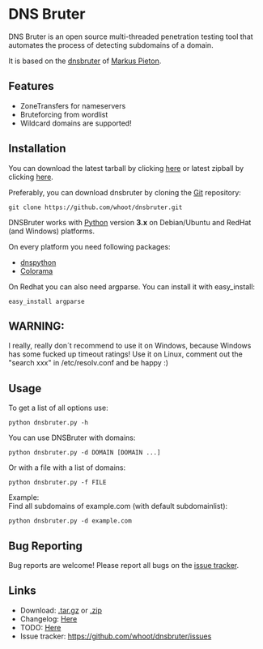 DNS Bruter
=========

DNS Bruter is an open source multi-threaded penetration testing tool that automates the process of detecting subdomains of a domain.<br>

It is based on the [dnsbruter](https://github.com/marpie/dnsbruter) of [Markus Pieton](https://github.com/marpie).

Features
----

* ZoneTransfers for nameservers
* Bruteforcing from wordlist
* Wildcard domains are supported!

Installation
----

You can download the latest tarball by clicking [here](https://github.com/whoot/dnsbruter/tarball/master) or latest zipball by clicking  [here](https://github.com/whoot/dnsbruter/zipball/master).

Preferably, you can download dnsbruter by cloning the [Git](https://github.com/whoot/dnsbruter) repository:

    git clone https://github.com/whoot/dnsbruter.git

DNSBruter works with [Python](http://www.python.org/download/) version **3.x** on Debian/Ubuntu and RedHat (and Windows) platforms.

On every platform you need following packages:

* [dnspython](http://www.dnspython.org/)
* [Colorama](https://pypi.python.org/pypi/colorama)

On Redhat you can also need argparse. You can install it with easy_install:

	easy_install argparse

WARNING: 
----
I really, really don´t recommend to use it on Windows, because Windows has some fucked up timeout ratings!
Use it on Linux, comment out the "search xxx" in /etc/resolv.conf and be happy :) 

Usage
----

To get a list of all options use:

    python dnsbruter.py -h

You can use DNSBruter with domains:

	python dnsbruter.py -d DOMAIN [DOMAIN ...]

Or with a file with a list of domains:

	python dnsbruter.py -f FILE

Example:<br>
Find all subdomains of example.com (with default subdomainlist):

	python dnsbruter.py -d example.com

Bug Reporting
----
Bug reports are welcome! Please report all bugs on the [issue tracker](https://github.com/whoot/Typo-Enumerator/issues).

Links
----

* Download: [.tar.gz](https://github.com/whoot/dnsbruter/tarball/master) or [.zip](https://github.com/whoot/dnsbruter/archive/master)
* Changelog: [Here](https://github.com/whoot/dnsbruter/blob/master/doc/ChangeLog.md)
* TODO: [Here](https://github.com/whoot/dnsbruter/blob/master/doc/TODO.md)
* Issue tracker: https://github.com/whoot/dnsbruter/issues
